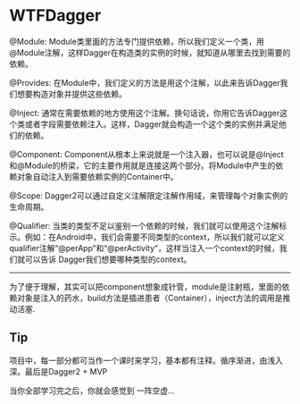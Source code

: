 # WTFDagger  

 @Module: Module类里面的方法专门提供依赖，所以我们定义一个类，用@Module注解，这样Dagger在构造类的实例的时候，就知道从哪里去找到需要的依赖。

 @Provides: 在Module中，我们定义的方法是用这个注解，以此来告诉Dagger我们想要构造对象并提供这些依赖。

 @Inject: 通常在需要依赖的地方使用这个注解。换句话说，你用它告诉Dagger这个类或者字段需要依赖注入。这样，Dagger就会构造一个这个类的实例并满足他们的依赖。

 @Component: Component从根本上来说就是一个注入器，也可以说是@Inject和@Module的桥梁，它的主要作用就是连接这两个部分。将Module中产生的依赖对象自动注入到需要依赖实例的Container中。

 @Scope: Dagger2可以通过自定义注解限定注解作用域，来管理每个对象实例的生命周期。

 @Qualifier: 当类的类型不足以鉴别一个依赖的时候，我们就可以使用这个注解标示。例如：在Android中，我们会需要不同类型的context，所以我们就可以定义 qualifier注解“@perApp”和“@perActivity”，这样当注入一个context的时候，我们就可以告诉 Dagger我们想要哪种类型的context。  

--- 
为了便于理解，其实可以把component想象成针管，module是注射瓶，里面的依赖对象是注入的药水，build方法是插进患者（Container），inject方法的调用是推动活塞.


## Tip 
项目中，每一部分都可当作一个课时来学习，基本都有注释。循序渐进，由浅入深。最后是Dagger2 + MVP  

当你全部学习完之后，你就会感觉到  一阵空虚...

